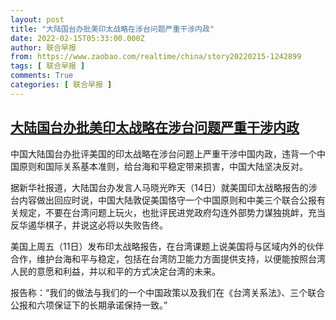 ```yaml
---
layout: post
title: "大陆国台办批美印太战略在涉台问题严重干涉内政"
date: 2022-02-15T05:33:00.000Z
author: 联合早报
from: https://www.zaobao.com/realtime/china/story20220215-1242899
tags: [ 联合早报 ]
comments: True
categories: [ 联合早报 ]
---
```

<!--1644903180000-->
[大陆国台办批美印太战略在涉台问题严重干涉内政](https://www.zaobao.com/realtime/china/story20220215-1242899)
------

<div>
<p>中国大陆国台办批评美国的印太战略在涉台问题上严重干涉中国内政，违背一个中国原则和国际关系基本准则，给台海和平稳定带来损害，中国大陆坚决反对。</p><p>据新华社报道，大陆国台办发言人马晓光昨天（14日）就美国印太战略报告的涉台内容做出回应时说，中国大陆敦促美国恪守一个中国原则和中美三个联合公报有关规定，不要在台湾问题上玩火，也批评民进党政府勾连外部势力谋独挑衅，充当反华遏华棋子，并说这必将以失败告终。</p><p>美国上周五（11日）发布印太战略报告，在台湾课题上说美国将与区域内外的伙伴合作，维护台海和平与稳定，包括在台湾防卫能力方面提供支持，以便能按照台湾人民的意愿和利益，并以和平的方式决定台湾的未来。</p><section id="imu"><div id="dfp-ad-imu1">        </div></section><p>报告称：“我们的做法与我们的一个中国政策以及我们在《台湾关系法》、三个联合公报和六项保证下的长期承诺保持一致。”</p>      <div class="cx_paywall_placeholder" id="sph_cdp_40"></div>
</div>
